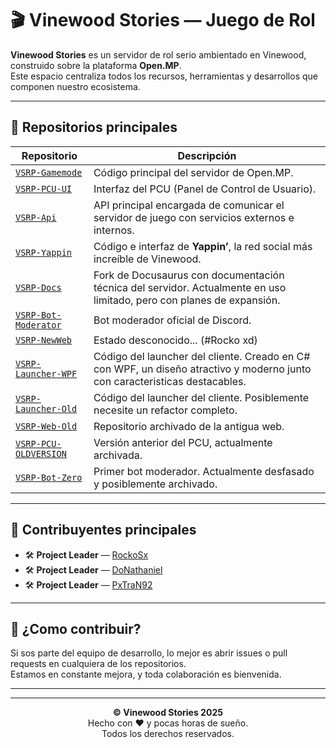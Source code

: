 # 🎬 Vinewood Stories — Juego de Rol

**Vinewood Stories** es un servidor de rol serio ambientado en Vinewood, construido sobre la plataforma **Open.MP**.  
Este espacio centraliza todos los recursos, herramientas y desarrollos que componen nuestro ecosistema.

---

## 📁 Repositorios principales

| Repositorio                                                                 | Descripción                                                                                                                                                                         |
|----------------------------------------------------------------------------|-------------------------------------------------------------------------------------------------------------------------------------------------------------------------------------|
| [`VSRP-Gamemode`](https://github.com/Vinewood-Stories/VSRP-Gamemode)       | Código principal del servidor de Open.MP.                                                                                                                                           |
| [`VSRP-PCU-UI`](https://github.com/Vinewood-Stories/VSRP-PCU-UI)           | Interfaz del PCU (Panel de Control de Usuario).                                                                                                                                     |
| [`VSRP-Api`](https://github.com/Vinewood-Stories/VSRP-Api)                 | API principal encargada de comunicar el servidor de juego con servicios externos e internos.                                                                                       |
| [`VSRP-Yappin`](https://github.com/Vinewood-Stories/VSRP-Yappin)           | Código e interfaz de **Yappin’**, la red social más increíble de Vinewood.                                                                                                          |
| [`VSRP-Docs`](https://github.com/Vinewood-Stories/VSRP-Docs)               | Fork de Docusaurus con documentación técnica del servidor. Actualmente en uso limitado, pero con planes de expansión.                                                              |
| [`VSRP-Bot-Moderator`](https://github.com/Vinewood-Stories/VSRP-Bot-Moderator) | Bot moderador oficial de Discord.                                                                                                                                                   |
| [`VSRP-NewWeb`](https://github.com/Vinewood-Stories/VSRP-NewWeb)           | Estado desconocido... (#Rocko xd)                                                                                                                                                   |
| [`VSRP-Launcher-WPF`](https://github.com/Vinewood-Stories/VSRP-Launcher-WPF) | Código del launcher del cliente. Creado en C# con WPF, un diseño atractivo y moderno junto con caracteristicas destacables.                                                                                                                                                   |
| [`VSRP-Launcher-Old`](https://github.com/Vinewood-Stories/VSRP-Launcher-Updates) | Código del launcher del cliente. Posiblemente necesite un refactor completo.                                                                                                                                                   |
| [`VSRP-Web-Old`](https://github.com/Vinewood-Stories/VSRP-Web-Old)         | Repositorio archivado de la antigua web.                                                                                                                                            |
| [`VSRP-PCU-OLDVERSION`](https://github.com/Vinewood-Stories/VSRP-PCU-OLDVERSION) | Versión anterior del PCU, actualmente archivada.                                                                                                                                    |
| [`VSRP-Bot-Zero`](https://github.com/Vinewood-Stories/VSRP-Bot-Zero)       | Primer bot moderador. Actualmente desfasado y posiblemente archivado.                                                                                                               |

---

## 👤 Contribuyentes principales

- 🛠️ **Project Leader** — [RockoSx](https://github.com/RockoSx)  
- 🛠️ **Project Leader** — [DoNathaniel](https://github.com/DoNathaniel)  
- 🛠️ **Project Leader** — [PxTraN92](https://github.com/PxTraN92)  

---

## 🤝 ¿Como contribuir?

Si sos parte del equipo de desarrollo, lo mejor es abrir issues o pull requests en cualquiera de los repositorios.  
Estamos en constante mejora, y toda colaboración es bienvenida.

---

<div align="center">

---
  
**© Vinewood Stories 2025**  
Hecho con ❤️ y pocas horas de sueño.  
Todos los derechos reservados.  

</div>
